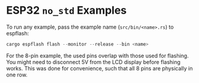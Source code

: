 # ESP32 `no_std` Examples

To run any example, pass the example name (`src/bin/<name>.rs`) to espflash:

```rs
cargo espflash flash --monitor --release --bin <name>
```

For the 8-pin example, the used pins overlap with those used for flashing. You might need to disconnect 5V from the LCD display before flashing works. This was done for convenience, such that all 8 pins are physically in one row.

